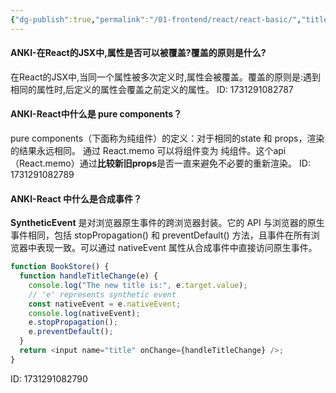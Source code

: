 ```yaml
---
{"dg-publish":true,"permalink":"/01-frontend/react/react-basic/","title":"react basic","created":"2024-11-07T15:47:26.866+08:00","updated":"2024-11-11T10:11:24.700+08:00"}
---
```


#### ANKI-在React的JSX中,属性是否可以被覆盖?覆盖的原则是什么?
在React的JSX中,当同一个属性被多次定义时,属性会被覆盖。覆盖的原则是:遇到相同的属性时,后定义的属性会覆盖之前定义的属性。
ID: 1731291082787


#### ANKI-React中什么是 pure components？
pure components（下面称为纯组件）的定义：对于相同的state 和 props，渲染的结果永远相同。
通过 React.memo 可以将组件变为 纯组件。这个api（React.memo）通过**比较新旧props**是否一直来避免不必要的重新渲染。
ID: 1731291082789

#### ANKI-React 中什么是合成事件？
**SyntheticEvent** 是对浏览器原生事件的跨浏览器封装。它的 API 与浏览器的原生事件相同，包括 stopPropagation() 和 preventDefault() 方法，且事件在所有浏览器中表现一致。可以通过 nativeEvent 属性从合成事件中直接访问原生事件。
```js
function BookStore() {
  function handleTitleChange(e) {
    console.log("The new title is:", e.target.value);
    // 'e' represents synthetic event
    const nativeEvent = e.nativeEvent;
    console.log(nativeEvent);
    e.stopPropagation();
    e.preventDefault();
  }
  return <input name="title" onChange={handleTitleChange} />;
}
```
ID: 1731291082790

